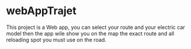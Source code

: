 # webAppTrajet

This project is a Web app, you can select your route and your electric car model then 
the app wile show you on the map the exact route and all reloading spot you must use on the road.
